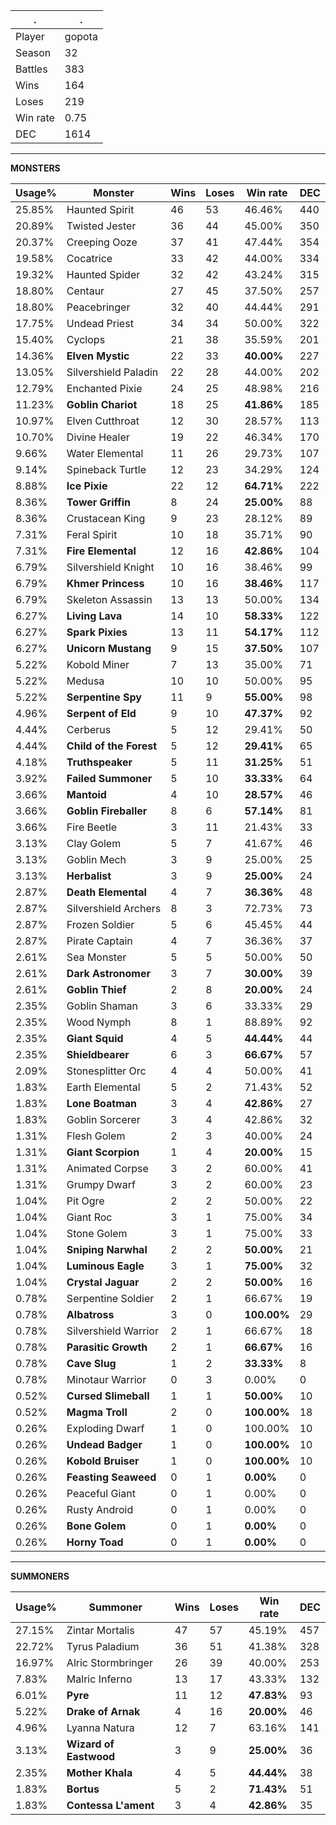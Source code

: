 .|.
|-|-
Player|gopota
Season|32
Battles|383
Wins|164
Loses|219
Win rate|0.75
DEC|1614

---
**MONSTERS**

Usage%|Monster|Wins|Loses|Win rate|DEC|
-|-|-|-|-|-|
25.85%|Haunted Spirit|46|53|46.46%|440|
20.89%|Twisted Jester|36|44|45.00%|350|
20.37%|Creeping Ooze|37|41|47.44%|354|
19.58%|Cocatrice|33|42|44.00%|334|
19.32%|Haunted Spider|32|42|43.24%|315|
18.80%|Centaur|27|45|37.50%|257|
18.80%|Peacebringer|32|40|44.44%|291|
17.75%|Undead Priest|34|34|50.00%|322|
15.40%|Cyclops|21|38|35.59%|201|
14.36%|**Elven Mystic**|22|33|**40.00%**|227|
13.05%|Silvershield Paladin|22|28|44.00%|202|
12.79%|Enchanted Pixie|24|25|48.98%|216|
11.23%|**Goblin Chariot**|18|25|**41.86%**|185|
10.97%|Elven Cutthroat|12|30|28.57%|113|
10.70%|Divine Healer|19|22|46.34%|170|
9.66%|Water Elemental|11|26|29.73%|107|
9.14%|Spineback Turtle|12|23|34.29%|124|
8.88%|**Ice Pixie**|22|12|**64.71%**|222|
8.36%|**Tower Griffin**|8|24|**25.00%**|88|
8.36%|Crustacean King|9|23|28.12%|89|
7.31%|Feral Spirit|10|18|35.71%|90|
7.31%|**Fire Elemental**|12|16|**42.86%**|104|
6.79%|Silvershield Knight|10|16|38.46%|99|
6.79%|**Khmer Princess**|10|16|**38.46%**|117|
6.79%|Skeleton Assassin|13|13|50.00%|134|
6.27%|**Living Lava**|14|10|**58.33%**|122|
6.27%|**Spark Pixies**|13|11|**54.17%**|112|
6.27%|**Unicorn Mustang**|9|15|**37.50%**|107|
5.22%|Kobold Miner|7|13|35.00%|71|
5.22%|Medusa|10|10|50.00%|95|
5.22%|**Serpentine Spy**|11|9|**55.00%**|98|
4.96%|**Serpent of Eld**|9|10|**47.37%**|92|
4.44%|Cerberus|5|12|29.41%|50|
4.44%|**Child of the Forest**|5|12|**29.41%**|65|
4.18%|**Truthspeaker**|5|11|**31.25%**|51|
3.92%|**Failed Summoner**|5|10|**33.33%**|64|
3.66%|**Mantoid**|4|10|**28.57%**|46|
3.66%|**Goblin Fireballer**|8|6|**57.14%**|81|
3.66%|Fire Beetle|3|11|21.43%|33|
3.13%|Clay Golem|5|7|41.67%|46|
3.13%|Goblin Mech|3|9|25.00%|25|
3.13%|**Herbalist**|3|9|**25.00%**|24|
2.87%|**Death Elemental**|4|7|**36.36%**|48|
2.87%|Silvershield Archers|8|3|72.73%|73|
2.87%|Frozen Soldier|5|6|45.45%|44|
2.87%|Pirate Captain|4|7|36.36%|37|
2.61%|Sea Monster|5|5|50.00%|50|
2.61%|**Dark Astronomer**|3|7|**30.00%**|39|
2.61%|**Goblin Thief**|2|8|**20.00%**|24|
2.35%|Goblin Shaman|3|6|33.33%|29|
2.35%|Wood Nymph|8|1|88.89%|92|
2.35%|**Giant Squid**|4|5|**44.44%**|44|
2.35%|**Shieldbearer**|6|3|**66.67%**|57|
2.09%|Stonesplitter Orc|4|4|50.00%|41|
1.83%|Earth Elemental|5|2|71.43%|52|
1.83%|**Lone Boatman**|3|4|**42.86%**|27|
1.83%|Goblin Sorcerer|3|4|42.86%|32|
1.31%|Flesh Golem|2|3|40.00%|24|
1.31%|**Giant Scorpion**|1|4|**20.00%**|15|
1.31%|Animated Corpse|3|2|60.00%|41|
1.31%|Grumpy Dwarf|3|2|60.00%|23|
1.04%|Pit Ogre|2|2|50.00%|22|
1.04%|Giant Roc|3|1|75.00%|34|
1.04%|Stone Golem|3|1|75.00%|33|
1.04%|**Sniping Narwhal**|2|2|**50.00%**|21|
1.04%|**Luminous Eagle**|3|1|**75.00%**|32|
1.04%|**Crystal Jaguar**|2|2|**50.00%**|16|
0.78%|Serpentine Soldier|2|1|66.67%|19|
0.78%|**Albatross**|3|0|**100.00%**|29|
0.78%|Silvershield Warrior|2|1|66.67%|18|
0.78%|**Parasitic Growth**|2|1|**66.67%**|16|
0.78%|**Cave Slug**|1|2|**33.33%**|8|
0.78%|Minotaur Warrior|0|3|0.00%|0|
0.52%|**Cursed Slimeball**|1|1|**50.00%**|10|
0.52%|**Magma Troll**|2|0|**100.00%**|18|
0.26%|Exploding Dwarf|1|0|100.00%|10|
0.26%|**Undead Badger**|1|0|**100.00%**|10|
0.26%|**Kobold Bruiser**|1|0|**100.00%**|10|
0.26%|**Feasting Seaweed**|0|1|**0.00%**|0|
0.26%|Peaceful Giant|0|1|0.00%|0|
0.26%|Rusty Android|0|1|0.00%|0|
0.26%|**Bone Golem**|0|1|**0.00%**|0|
0.26%|**Horny Toad**|0|1|**0.00%**|0|

---
**SUMMONERS**

Usage%|Summoner|Wins|Loses|Win rate|DEC|
-|-|-|-|-|-|
27.15%|Zintar Mortalis|47|57|45.19%|457|
22.72%|Tyrus Paladium|36|51|41.38%|328|
16.97%|Alric Stormbringer|26|39|40.00%|253|
7.83%|Malric Inferno|13|17|43.33%|132|
6.01%|**Pyre**|11|12|**47.83%**|93|
5.22%|**Drake of Arnak**|4|16|**20.00%**|46|
4.96%|Lyanna Natura|12|7|63.16%|141|
3.13%|**Wizard of Eastwood**|3|9|**25.00%**|36|
2.35%|**Mother Khala**|4|5|**44.44%**|38|
1.83%|**Bortus**|5|2|**71.43%**|51|
1.83%|**Contessa L'ament**|3|4|**42.86%**|35|
